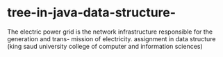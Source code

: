 # tree-in-java-data-structure-
The electric power grid is the network infrastructure responsible for the generation and trans- mission of electricity. assignment in data structure  (king saud university college of computer and information sciences)
